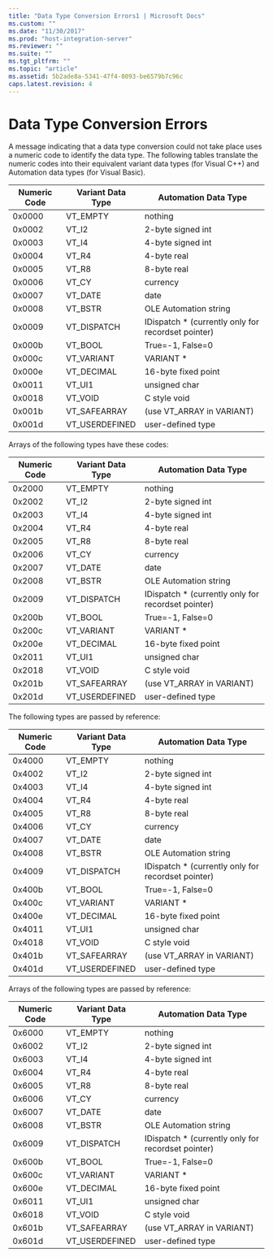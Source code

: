 ```yaml
---
title: "Data Type Conversion Errors1 | Microsoft Docs"
ms.custom: ""
ms.date: "11/30/2017"
ms.prod: "host-integration-server"
ms.reviewer: ""
ms.suite: ""
ms.tgt_pltfrm: ""
ms.topic: "article"
ms.assetid: 5b2ade8a-5341-47f4-8093-be6579b7c96c
caps.latest.revision: 4
---
```

# Data Type Conversion Errors
A message indicating that a data type conversion could not take place uses a numeric code to identify the data type. The following tables translate the numeric codes into their equivalent variant data types (for Visual C++) and Automation data types (for Visual Basic).  
  
|Numeric Code|Variant Data Type|Automation Data Type|  
|------------------|-----------------------|--------------------------|  
|0x0000|VT_EMPTY|nothing|  
|0x0002|VT_I2|2-byte signed int|  
|0x0003|VT_I4|4-byte signed int|  
|0x0004|VT_R4|4-byte real|  
|0x0005|VT_R8|8-byte real|  
|0x0006|VT_CY|currency|  
|0x0007|VT_DATE|date|  
|0x0008|VT_BSTR|OLE Automation string|  
|0x0009|VT_DISPATCH|IDispatch * (currently only for recordset pointer)|  
|0x000b|VT_BOOL|True=-1, False=0|  
|0x000c|VT_VARIANT|VARIANT *|  
|0x000e|VT_DECIMAL|16-byte fixed point|  
|0x0011|VT_UI1|unsigned char|  
|0x0018|VT_VOID|C style void|  
|0x001b|VT_SAFEARRAY|(use VT_ARRAY in VARIANT)|  
|0x001d|VT_USERDEFINED|user-defined type|  
  
 Arrays of the following types have these codes:  
  
|Numeric Code|Variant Data Type|Automation Data Type|  
|------------------|-----------------------|--------------------------|  
|0x2000|VT_EMPTY|nothing|  
|0x2002|VT_I2|2-byte signed int|  
|0x2003|VT_I4|4-byte signed int|  
|0x2004|VT_R4|4-byte real|  
|0x2005|VT_R8|8-byte real|  
|0x2006|VT_CY|currency|  
|0x2007|VT_DATE|date|  
|0x2008|VT_BSTR|OLE Automation string|  
|0x2009|VT_DISPATCH|IDispatch * (currently only for recordset pointer)|  
|0x200b|VT_BOOL|True=-1, False=0|  
|0x200c|VT_VARIANT|VARIANT *|  
|0x200e|VT_DECIMAL|16-byte fixed point|  
|0x2011|VT_UI1|unsigned char|  
|0x2018|VT_VOID|C style void|  
|0x201b|VT_SAFEARRAY|(use VT_ARRAY in VARIANT)|  
|0x201d|VT_USERDEFINED|user-defined type|  
  
 The following types are passed by reference:  
  
|Numeric Code|Variant Data Type|Automation Data Type|  
|------------------|-----------------------|--------------------------|  
|0x4000|VT_EMPTY|nothing|  
|0x4002|VT_I2|2-byte signed int|  
|0x4003|VT_I4|4-byte signed int|  
|0x4004|VT_R4|4-byte real|  
|0x4005|VT_R8|8-byte real|  
|0x4006|VT_CY|currency|  
|0x4007|VT_DATE|date|  
|0x4008|VT_BSTR|OLE Automation string|  
|0x4009|VT_DISPATCH|IDispatch * (currently only for recordset pointer)|  
|0x400b|VT_BOOL|True=-1, False=0|  
|0x400c|VT_VARIANT|VARIANT *|  
|0x400e|VT_DECIMAL|16-byte fixed point|  
|0x4011|VT_UI1|unsigned char|  
|0x4018|VT_VOID|C style void|  
|0x401b|VT_SAFEARRAY|(use VT_ARRAY in VARIANT)|  
|0x401d|VT_USERDEFINED|user-defined type|  
  
 Arrays of the following types are passed by reference:  
  
|Numeric Code|Variant Data Type|Automation Data Type|  
|------------------|-----------------------|--------------------------|  
|0x6000|VT_EMPTY|nothing|  
|0x6002|VT_I2|2-byte signed int|  
|0x6003|VT_I4|4-byte signed int|  
|0x6004|VT_R4|4-byte real|  
|0x6005|VT_R8|8-byte real|  
|0x6006|VT_CY|currency|  
|0x6007|VT_DATE|date|  
|0x6008|VT_BSTR|OLE Automation string|  
|0x6009|VT_DISPATCH|IDispatch * (currently only for recordset pointer)|  
|0x600b|VT_BOOL|True=-1, False=0|  
|0x600c|VT_VARIANT|VARIANT *|  
|0x600e|VT_DECIMAL|16-byte fixed point|  
|0x6011|VT_UI1|unsigned char|  
|0x6018|VT_VOID|C style void|  
|0x601b|VT_SAFEARRAY|(use VT_ARRAY in VARIANT)|  
|0x601d|VT_USERDEFINED|user-defined type|